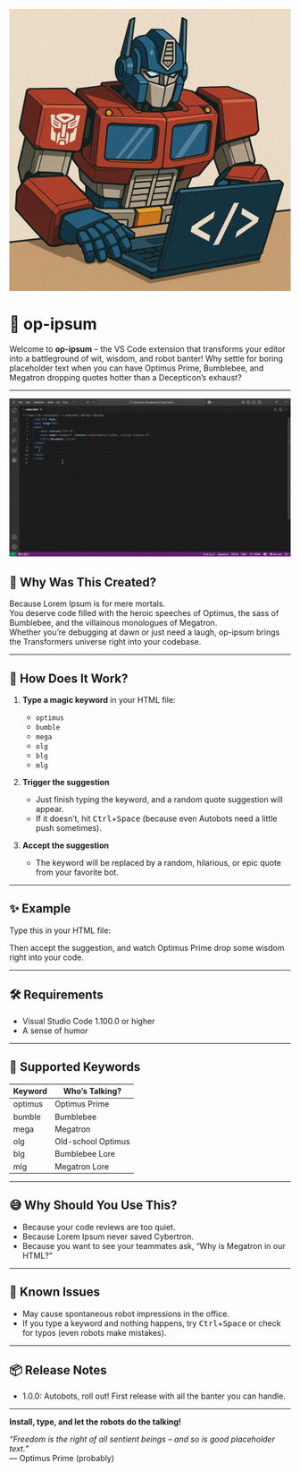 ![op-ipsum Logo](./assets/op-ipsum.png)


# 🚗 op-ipsum

Welcome to **op-ipsum** – the VS Code extension that transforms your editor into a battleground of wit, wisdom, and robot banter! Why settle for boring placeholder text when you can have Optimus Prime, Bumblebee, and Megatron dropping quotes hotter than a Decepticon’s exhaust?

---
![Demo Gif](./assets/op-ipsum.gif)

## 🤖 Why Was This Created?

Because Lorem Ipsum is for mere mortals.  
You deserve code filled with the heroic speeches of Optimus, the sass of Bumblebee, and the villainous monologues of Megatron.  
Whether you’re debugging at dawn or just need a laugh, op-ipsum brings the Transformers universe right into your codebase.

---

## 🚀 How Does It Work?

1. **Type a magic keyword** in your HTML file:
   - `optimus`
   - `bumble`
   - `mega`
   - `olg`
   - `blg`
   - `mlg`

2. **Trigger the suggestion**  
   - Just finish typing the keyword, and a random quote suggestion will appear.
   - If it doesn’t, hit <kbd>Ctrl</kbd>+<kbd>Space</kbd> (because even Autobots need a little push sometimes).

3. **Accept the suggestion**  
   - The keyword will be replaced by a random, hilarious, or epic quote from your favorite bot.

---

## ✨ Example

Type this in your HTML file:

Then accept the suggestion, and watch Optimus Prime drop some wisdom right into your code.

---

## 🛠️ Requirements

- Visual Studio Code 1.100.0 or higher
- A sense of humor

---

## 📝 Supported Keywords

| Keyword   | Who’s Talking?      |
|-----------|---------------------|
| optimus   | Optimus Prime       |
| bumble    | Bumblebee           |
| mega      | Megatron            |
| olg       | Old-school Optimus  |
| blg       | Bumblebee Lore      |
| mlg       | Megatron Lore       |

---

## 😅 Why Should You Use This?

- Because your code reviews are too quiet.
- Because Lorem Ipsum never saved Cybertron.
- Because you want to see your teammates ask, “Why is Megatron in our HTML?”

---

## 🐞 Known Issues

- May cause spontaneous robot impressions in the office.
- If you type a keyword and nothing happens, try <kbd>Ctrl</kbd>+<kbd>Space</kbd> or check for typos (even robots make mistakes).

---

## 📦 Release Notes

- 1.0.0: Autobots, roll out! First release with all the banter you can handle.

---

**Install, type, and let the robots do the talking!**

*“Freedom is the right of all sentient beings – and so is good placeholder text.”*  
— Optimus Prime (probably)